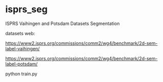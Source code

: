 # isprs_seg
ISPRS Vaihingen and Potsdam Datasets Segmentation

datasets web: 

https://www2.isprs.org/commissions/comm2/wg4/benchmark/2d-sem-label-vaihingen/

https://www2.isprs.org/commissions/comm2/wg4/benchmark/2d-sem-label-potsdam/

python train.py